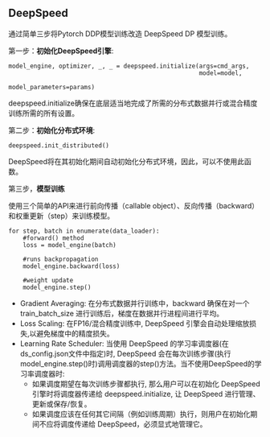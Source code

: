 


## DeepSpeed 

通过简单三步将Pytorch DDP模型训练改造 DeepSpeed DP 模型训练。

第一步：**初始化DeepSpeed引擎**:
```
model_engine, optimizer, _, _ = deepspeed.initialize(args=cmd_args,
                                                     model=model,
                                                     model_parameters=params)
```
deepspeed.initialize确保在底层适当地完成了所需的分布式数据并行或混合精度训练所需的所有设置。



第二步：**初始化分布式环境**:
```
deepspeed.init_distributed()
```

DeepSpeed将在其初始化期间自动初始化分布式环境，因此，可以不使用此函数。


第三步，**模型训练**

使用三个简单的API来进行前向传播（callable object）、反向传播（backward）和权重更新（step）来训练模型。

```
for step, batch in enumerate(data_loader):
    #forward() method
    loss = model_engine(batch)

    #runs backpropagation
    model_engine.backward(loss)

    #weight update
    model_engine.step()
```

- Gradient Averaging: 在分布式数据并行训练中，backward 确保在对一个 train_batch_size 进行训练后，梯度在数据并行进程间进行平均。
- Loss Scaling: 在FP16/混合精度训练中, DeepSpeed 引擎会自动处理缩放损失,以避免梯度中的精度损失。
- Learning Rate Scheduler: 当使用 DeepSpeed 的学习率调度器(在ds_config.json文件中指定)时, DeepSpeed 会在每次训练步骤(执行model_engine.step()时)调用调度器的step()方法。当不使用DeepSpeed的学习率调度器时:
  -  如果调度期望在每次训练步骤都执行, 那么用户可以在初始化 DeepSpeed 引擎时将调度器传递给 deepspeed.initialize, 让 DeepSpeed 进行管理、更新或保存/恢复。
  -  如果调度应该在任何其它间隔（例如训练周期）执行，则用户在初始化期间不应将调度传递给 DeepSpeed，必须显式地管理它。


